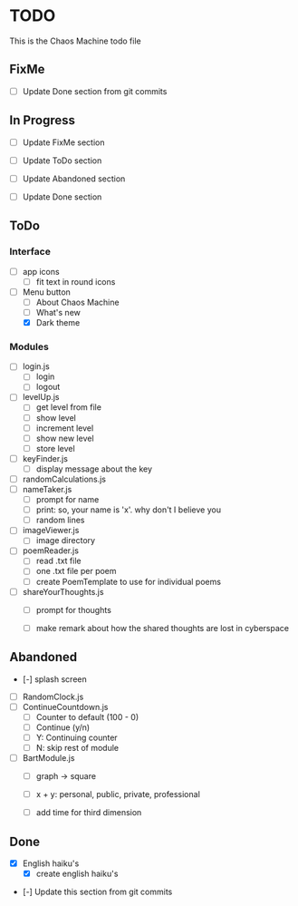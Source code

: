 # TODO

This is the Chaos Machine todo file


## FixMe
- [ ] Update Done section from git commits


## In Progress
- [ ] Update FixMe section
- [ ] Update ToDo section
- [ ] Update Abandoned section
- [ ] Update Done section


## ToDo

### Interface
- [ ] app icons
    - [ ] fit text in round icons
- [ ] Menu button
    - [ ] About Chaos Machine
    - [ ] What's new
    - [x] Dark theme

### Modules
- [ ] login.js
    - [ ] login
    - [ ] logout
- [ ] levelUp.js
    - [ ] get level from file
    - [ ] show level
    - [ ] increment level
    - [ ] show new level
    - [ ] store level
- [ ] keyFinder.js
    - [ ] display message about the key
- [ ] randomCalculations.js
- [ ] nameTaker.js
    - [ ] prompt for name
    - [ ] print: so, your name is 'x'. why don't I believe you
    - [ ] random lines
- [ ] imageViewer.js
    - [ ] image directory
- [ ] poemReader.js
    - [ ] read .txt file
    - [ ] one .txt file per poem
    - [ ] create PoemTemplate to use for individual poems
- [ ] shareYourThoughts.js
    - [ ] prompt for thoughts
    - [ ] make remark about how the shared thoughts are lost in cyberspace


## Abandoned
- [-] splash screen
- [ ] RandomClock.js
- [ ] ContinueCountdown.js
    - [ ] Counter to default (100 - 0)
    - [ ] Continue (y/n)
    - [ ] Y: Continuing counter
    - [ ] N: skip rest of module
- [ ] BartModule.js
    - [ ] graph -> square
    - [ ] x + y: personal, public, private, professional
    - [ ] add time for third dimension


## Done
- [x] English haiku's
    - [x] create english haiku's
- [-] Update this section from git commits
